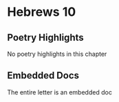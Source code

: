 # Hebrews 10

## Poetry Highlights

No poetry highlights in this chapter

## Embedded Docs

The entire letter is an embedded doc

